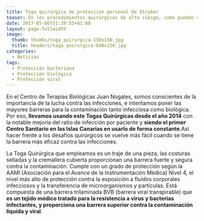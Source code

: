 ```yaml
---
title: Toga quirúrgica de proteccion personal de Stryker
teaser: En los procedimientos quirúrgicos de alto riesgo, como pueden ser las cirugías de reemplazo articular, llevamos usando este dispositivo desde el año 2014 con la notable mejoría del ratio de infección por paciente y siendo el primer Centro Sanitario en las Islas Canarias en usarlo de forma constante.
date: 2017-05-06T11:39:53+01:00
layout: page-fullwidth
image: 
  thumb: thumbs/toga_quirurgica-150x150.jpg
  title: headers/toga_quirurgica-640x310.jpg
categories:
  - Noticias
tags:
  - Protección bacteriana
  - Protección biológica
  - Protección viral
---
```


En el Centro de Terapias Biológicas Juan Nogales, somos conscientes de la importancia de la lucha contra las infecciones, e intentamos poner las mayores barreras para la contaminación tanto infecciosa como biológica. Por eso, **llevamos usando este Togas Quirúrgicas desde el año 2014** con la notable mejoría del ratio de infección por paciente y **siendo el primer Centro Sanitario en las Islas Canarias en usarlo de forma constante**.Así hacer frente a los desafíos quirúrgicos se vuelve más fácil cuando se tiene la barrera más eficaz contra las infecciones. 

La Toga Quirúrgica que empleamos es un traje de una pieza, las costuras selladas y la cremallera cubierta proporcionan una barrera fuerte y segura contra la contaminación. Cumple con un grado de protección según la AAMI (Asociación para el Avance de la Instrumentación Médica) Nivel 4, el nivel más alto de protección contra la exposición a fluidos corporales infecciosos y la transferencia de microorganismos y partículas. Está compuesta de una barrera trilaminada BVB (barrera viral transpirable) que **es un tejido médico tratado para la resistencia a virus y bacterias infectantes, y proporciona una barrera superior contra la contaminación líquida y viral**.


